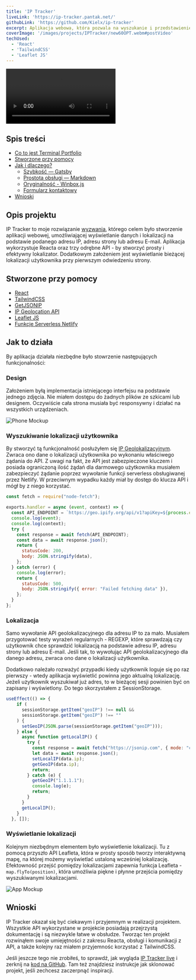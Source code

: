 ```yaml
---
title: 'IP Tracker'
liveLink: 'https://ip-tracker.pantak.net/'
githubLink: 'https://github.com/Kielx/ip-tracker'
excerpt: Aplikacja webowa, która pozwala na wyszukanie i przedstawienie na mapie lokalizacji na podstawie podanego adresu IP, adresu strony www lub adresu E-mail
coverImage: '/images/projects/IPTracker/new60OPT.webm#postVideo'
techUsed:
  - 'React'
  - 'TailwindCSS'
  - 'Leaflet JS'
---
```


![App Screenshot](/images/projects/IPTracker/new60OPT.webm#postVideo 'Screenshot of app')

## Spis treści

- [Co to jest Terminal Portfolio](#co-to-jest-terminal-portfolio)
- [Stworzone przy pomocy](#stworzone-przy-pomocy)
- [Jak i dlaczego?](#jak-i-dlaczego)
  - [Szybkość — Gatsby](#szybkość---gatsby)
  - [Prostota obsługi — Markdown](#prostota-obsługi---markdown)
  - [Oryginalność - Winbox.js](#oryginalność---winbox-js)
  - [Formularz kontaktowy](#formularz-kontaktowy)
- [Wnioski](#wnioski)

## Opis projektu

IP Tracker to moje rozwiązanie [wyzwania](https://www.frontendmentor.io/challenges/ip-address-tracker-I8-0yYAH0), którego celem było stworzenie aplikacji webowej,
umożliwiającej wyświetlanie danych i lokalizacji na podstawie podanego adresu IP, adresu strony lub adresu E-mail.
Aplikacja wykorzystuje Reacta oraz trzy odrębne API - by stworzyć prosty i efektywny lokalizator. Dodatkowym założeniem jest wyświetlanie bieżącej lokalizacji użytkownika przy pierwszym odwiedzeniu strony.

## Stworzone przy pomocy

- [React](https://reactjs.org/)
- [TailwindCSS](https://tailwindcss.com/)
- [GetJSONIP](https://getjsonip.com/)
- [IP Geolocation API](https://geo.ipify.org/)
- [Leaflet JS](https://leafletjs.com/)
- [Funkcje Serverless Netlify](https://www.netlify.com/docs/functions/)

## Jak to działa

By aplikacja działała niezbędne było stowrzenie następujących funkcjonalności:

### Design

Założeniem byłą implementacja istniejącego interfejsu na podstawie jednego zdjęcia. Nie miałem dostępu do żadnych plików ze szkicami lub designem. Oczywiście cała strona musiała być responsywny i działać na wszystkich urządzeniach.

![Phone Mockup](/images/projects/IPTracker/PhoneMockup2.webp#postMiniImage 'Phone App Mockup')

### Wyszukiwanie lokalizacji użytkownika

By stworzyć tą funkcjonalność posłużyłem się [IP Geolokalizacyjnym](https://geo.ipify.org/). Zwraca ono dane o lokalizacji użytkownika po wykonaniu właściwego żądania do API. Z uwagi na fakt, że API jest zabezpieczone kluczem i posiada ograniczoną ilość żądań dla darmowego użytkownika musiałem zabezpieczyć żądanie poprzez wywołanie funkcji serverless obsługiwanej przez Netlify. W przeciwnym wypadku każdy miał by dostęp do klucza API i mógł by z niego korzystać.

```javascript
const fetch = require("node-fetch");

exports.handler = async (event, context) => {
  const API_ENDPOINT = `https://geo.ipify.org/api/v1?apiKey=${process.env.GEO_API_KEY}&${event.queryStringParameters.query}=${event.queryStringParameters.ip}`;
  console.log(event);
  console.log(context);
  try {
    const response = await fetch(API_ENDPOINT);
    const data = await response.json();
    return {
      statusCode: 200,
      body: JSON.stringify(data),
    };
  } catch (error) {
    console.log(error);
    return {
      statusCode: 500,
      body: JSON.stringify({ error: "Failed fetching data" }),
    };
  }
};
```

### Lokalizacja

Samo wywołanie API geolokalizacyjnego dla adresu IP to za mało. Musiałem przygotować testy wyrażeń regularnych - REGEXP, które sprawdzają czy użytkownik chce sprawdzić lokalizacją na podstawie adresu IP, adresu strony lub adresu E-mail. Jeśli tak, to wywołując API geolokalizacyjnego dla danego adresu, zwraca ono dane o lokalizacji użytkownika.

Dodatkowo należało rozważyć przypadki kiedy użytkownik loguje się po raz pierwszy - wtedy aplikacja wyświetlić powinna jego aktualną lokalizację. Jeżeli użytkownik wyszukiwał już adres, to w bieżącej sesji powinien być on zapisany i wyświetlony. Do tego skorzystałem z SessionStorage.

```javascript
useEffect(() => {
    if (
      sessionStorage.getItem("geoIP") !== null &&
      sessionStorage.getItem("geoIP") !== ""
    ) {
      setGeoIP(JSON.parse(sessionStorage.getItem("geoIP")));
    } else {
      async function getLocalIP() {
        try {
          const response = await fetch("https://jsonip.com", { mode: "cors" });
          let data = await response.json();
          setLocalIP(data.ip);
          getGeoIP(data.ip);
          return;
        } catch (e) {
          getGeoIP("1.1.1.1");
          console.log(e);
          return;
        }
      }
      getLocalIP();
    }
  }, []);
```

### Wyświetlanie lokalizacji

Kolejnym niezbędnym elementem było wyświetlenie lokalizacji. Tu z pomocą przyszło API Leafleta, która w prosty sposób tworzy interaktywną mapę, na której możemy wyświetlać ustaloną wcześniej lokalizację. Efektowność przejść pomiędzy lokalizacjami zapewnia funkcja Leafleta - `map.flyTo(position)`, która umożliwia piękne i płynne przejścia pomiędzy wyszukiwanymi lokalizacjami.

![App Mockup](/images/projects/IPTracker/LaptopMockup.webp#postMiniImage 'App Mockup')

## Wnioski

IP Tracker okazał się być ciekawym i przyjemnym w realizacji projektem. Wszystkie API  wykorzystane w projekcie posiadają przejrzystą dokumentację i są niezwykle łatwe w obsłudze. Tworząc ten projekt rozwinąłem swoje umiejętności z zakresu Reacta, obsługi i komunikacji z API, a także kolejny raz miałem przyjemnośc korzystać z TailwindCSS.

Jeśli jeszcze tego nie zrobiłeś, to sprawdź, jak wygląda [IP Tracker live](https://ip-tracker.pantak.net/) i zerknij na [kod na GitHub](https://github.com/kielx/ip-tracker). Tam też znajdziesz instrukcje jak sklonować projekt, jeśli zechcesz zaczerpnąć inspiracji.
